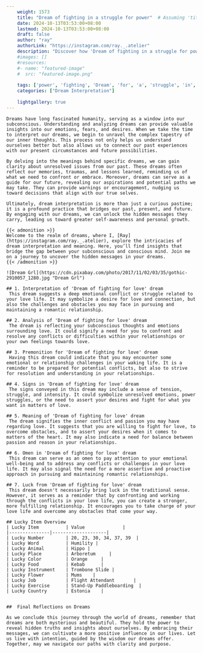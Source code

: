 ```yaml
---
    weight: 1573
    title: "Dream of fighting in a struggle for power"  # Assuming 'title' column exists
    date: 2024-10-13T03:53:00+08:00
    lastmod: 2024-10-13T03:53:00+08:00
    draft: false
    author: "ray"
    authorLink: "https://instagram.com/ray._.atelier"
    description: "Discover how 'Dream of fighting in a struggle for power' can interpret your future and uncover its significant meanings in your life."
    #images: []
    #resources:
    #- name: "featured-image"
    #  src: "featured-image.png"
    
    tags: ['power', 'fighting', 'Dream', 'for', 'a', 'struggle', 'in', 'of']
    categories: ["Dream Interpretation"]
    
    lightgallery: true
---
```

    
    Dreams have long fascinated humanity, serving as a window into our subconscious. Understanding and analyzing dreams can provide valuable insights into our emotions, fears, and desires. When we take the time to interpret our dreams, we begin to unravel the complex tapestry of our inner thoughts. This process not only helps us understand ourselves better but also allows us to connect our past experiences with our present circumstances and future possibilities.
    
    By delving into the meanings behind specific dreams, we can gain clarity about unresolved issues from our past. These dreams often reflect our memories, traumas, and lessons learned, reminding us of what we need to confront or embrace. Moreover, dreams can serve as a guide for our future, revealing our aspirations and potential paths we may take. They can provide warnings or encouragement, nudging us toward decisions that align with our true selves.
    
    Ultimately, dream interpretation is more than just a curious pastime; it is a profound practice that bridges our past, present, and future. By engaging with our dreams, we can unlock the hidden messages they carry, leading us toward greater self-awareness and personal growth.
    
    {{< admonition >}}
    Welcome to the realm of dreams, where I, [Ray](https://instagram.com/ray._.atelier), explore the intricacies of dream interpretation and meaning. Here, you’ll find insights that bridge the gap between your subconscious and conscious mind. Join me on a journey to uncover the hidden messages in your dreams.
    {{< /admonition >}}
    
    ![Dream Grl](https://cdn.pixabay.com/photo/2017/11/02/03/35/gothic-2910057_1280.jpg "Dream Grl")
    
    ## 1. Interpretation of 'Dream of fighting for love' dream
     This dream suggests a deep emotional conflict or struggle related to your love life. It may symbolize a desire for love and connection, but also the challenges and obstacles you may face in pursuing and maintaining a romantic relationship.
    
    ## 2. Analysis of 'Dream of fighting for love' dream
     The dream is reflecting your subconscious thoughts and emotions surrounding love. It could signify a need for you to confront and resolve any conflicts or difficulties within your relationships or your own feelings towards love.
    
    ## 3. Premonition for 'Dream of fighting for love' dream
     Having this dream could indicate that you may encounter some emotional or relationship challenges in your waking life. It is a reminder to be prepared for potential conflicts, but also to strive for resolution and understanding in your relationships.
    
    ## 4. Signs in 'Dream of fighting for love' dream
     The signs conveyed in this dream may include a sense of tension, struggle, and intensity. It could symbolize unresolved emotions, power struggles, or the need to assert your desires and fight for what you want in matters of love.
    
    ## 5. Meaning of 'Dream of fighting for love' dream
     The dream signifies the inner conflict and passion you may have regarding love. It suggests that you are willing to fight for love, to overcome obstacles, and to assert your desires when it comes to matters of the heart. It may also indicate a need for balance between passion and reason in your relationships.
    
    ## 6. Omen in 'Dream of fighting for love' dream
     This dream can serve as an omen to pay attention to your emotional well-being and to address any conflicts or challenges in your love life. It may also signal the need for a more assertive and proactive approach in pursuing and maintaining romantic relationships.
    
    ## 7. Luck from 'Dream of fighting for love' dream
     This dream doesn't necessarily bring luck in the traditional sense. However, it serves as a reminder that by confronting and working through the conflicts in your love life, you can create a stronger, more fulfilling relationship. It encourages you to take charge of your love life and overcome any obstacles that come your way.
    
    ## Lucky Item Overview
    | Lucky Item          | Value              |
    |---------------|--------------------|
    | Lucky Number        | 20, 23, 30, 34, 37, 39  |
    | Lucky Word          | Humility |
    | Lucky Animal        | Hippo |
    | Lucky Place         | Arboretum     |
    | Lucky Color         | Orange     |
    | Lucky Food          | Kebab      |
    | Lucky Instrument    | Trombone Slide |
    | Lucky Flower        | Mums    |
    | Lucky Job           | Flight Attendant       |
    | Lucky Exercise      | Stand-Up Paddleboarding  |
    | Lucky Country       | Estonia    |
    
    
    ##  Final Reflections on Dreams
    
    As we conclude this journey through the world of dreams, remember that dreams are both mysterious and beautiful. They hold the power to reveal hidden truths and insights about ourselves. By embracing their messages, we can cultivate a more positive influence in our lives. Let us live with intention, guided by the wisdom our dreams offer. Together, may we navigate our paths with clarity and purpose.
    